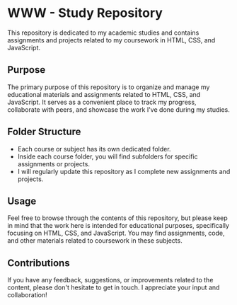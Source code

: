 # WWW - Study Repository

This repository is dedicated to my academic studies and contains assignments and projects related to my coursework in HTML, CSS, and JavaScript.

## Purpose

The primary purpose of this repository is to organize and manage my educational materials and assignments related to HTML, CSS, and JavaScript. It serves as a convenient place to track my progress, collaborate with peers, and showcase the work I've done during my studies.

## Folder Structure

- Each course or subject has its own dedicated folder.
- Inside each course folder, you will find subfolders for specific assignments or projects.
- I will regularly update this repository as I complete new assignments and projects.

## Usage

Feel free to browse through the contents of this repository, but please keep in mind that the work here is intended for educational purposes, specifically focusing on HTML, CSS, and JavaScript. You may find assignments, code, and other materials related to coursework in these subjects.

## Contributions

If you have any feedback, suggestions, or improvements related to the content, please don't hesitate to get in touch. I appreciate your input and collaboration!

